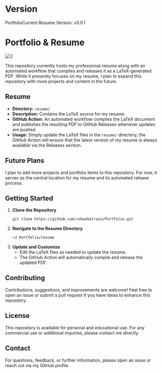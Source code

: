 # Version

PortfolioCurrent Resume Version: v0.0.1


# Portfolio & Resume


![2](https://github.com/user-attachments/assets/7aa66053-5aa8-4e4d-8244-4a893fab946d)



This repository currently hosts my professional resume along with an automated workflow that compiles and releases it as a LaTeX-generated PDF. While it presently focuses on my resume, I plan to expand this repository with more projects and content in the future.

## Resume

- **Directory:** `resume/`
- **Description:** Contains the LaTeX source for my resume.
- **GitHub Action:** An automated workflow compiles the LaTeX document and publishes the resulting PDF to GitHub Releases whenever updates are pushed.
- **Usage:** Simply update the LaTeX files in the `resume/` directory; the GitHub Action will ensure that the latest version of my resume is always available via the Releases section.

## Future Plans

I plan to add more projects and portfolio items to this repository. For now, it serves as the central location for my resume and its automated release process.

## Getting Started

1. **Clone the Repository**
   ```bash
   git clone https://github.com/rohanbatrain/Portfolio.git
   ```
2. **Navigate to the Resume Directory**
   ```bash
   cd Portfolio/resume
   ```
3. **Update and Customize**
   - Edit the LaTeX files as needed to update the resume.
   - The GitHub Action will automatically compile and release the updated PDF.

## Contributing

Contributions, suggestions, and improvements are welcome! Feel free to open an issue or submit a pull request if you have ideas to enhance this repository.

## License

This repository is available for personal and educational use. For any commercial use or additional inquiries, please contact me directly.

## Contact

For questions, feedback, or further information, please open an issue or reach out via my GitHub profile.
